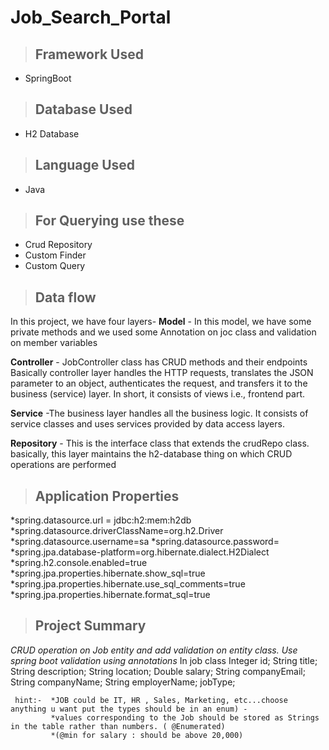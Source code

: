 # Job_Search_Portal
>## Framework Used 
 * SpringBoot
>## Database Used 
 * H2 Database
>## Language Used
* Java
>## For Querying use these
* Crud Repository
* Custom Finder
* Custom Query 
>## Data flow
In this project, we have four layers-
 **Model** - In this model, we have some private methods and we used some Annotation on joc class and validation on member variables
 
 **Controller** -  JobController class has CRUD methods and their endpoints Basically controller layer handles the HTTP requests, translates the JSON parameter to an object,  authenticates the request, and transfers it to the business (service) layer. In short, it consists of views i.e., frontend part.
 
 **Service** -The business layer handles all the business logic. It consists of service classes and uses services provided by data access layers.
 
 **Repository** - This is the interface class that extends the crudRepo class. basically, this layer maintains the h2-database thing on which CRUD operations are performed


>## Application Properties
*spring.datasource.url = jdbc:h2:mem:h2db
*spring.datasource.driverClassName=org.h2.Driver
*spring.datasource.username=sa
*spring.datasource.password=
*spring.jpa.database-platform=org.hibernate.dialect.H2Dialect
*spring.h2.console.enabled=true
*spring.jpa.properties.hibernate.show_sql=true
*spring.jpa.properties.hibernate.use_sql_comments=true
*spring.jpa.properties.hibernate.format_sql=true
 
>## Project Summary
*CRUD operation on Job entity and add validation on entity class. Use spring boot validation using annotations*
In job class
   Integer id;
   String title;
   String description;
   String location;
   Double salary; 
   String companyEmail; 
   String companyName;
   String employerName;
   <Some-Enum> jobType;
   
     hint:-  *JOB could be IT, HR , Sales, Marketing, etc...choose anything u want put the types should be in an enum) -
             *values corresponding to the Job should be stored as Strings in the table rather than numbers. ( @Enumerated)
             *(@min for salary : should be above 20,000)




